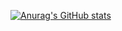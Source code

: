 [![Anurag's GitHub stats](https://github-readme-stats.vercel.app/api?username=lafsdev)](https://github.com/anuraghazra/github-readme-stats)
